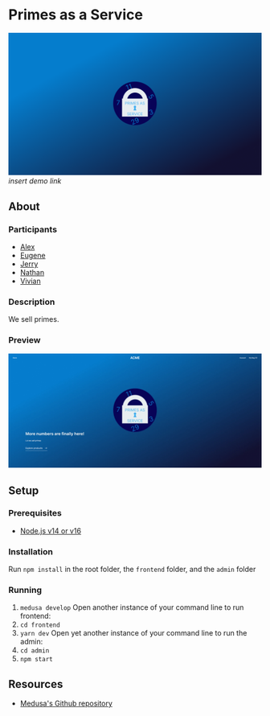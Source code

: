 # Primes as a Service
![cover image](./frontend/public/hero.png)  
*insert demo link*

## About
### Participants
* [Alex](https://github.com/pane2004)
* [Eugene](https://github.com/Ezzhingy)
* [Jerry](https://github.com/Bobliuuu)
* [Nathan](https://github.com/Nathan13888)
* [Vivian](https://github.com/vivian-dai)

### Description
We sell primes.
### Preview
![Home page](./readme_assets/home-page.png)

## Setup
### Prerequisites
* [Node.js v14 or v16](https://nodejs.org)
### Installation
Run `npm install` in the root folder, the `frontend` folder, and the `admin` folder
### Running
1. `medusa develop`
Open another instance of your command line to run frontend:
2. `cd frontend`
3. `yarn dev`
Open yet another instance of your command line to run the admin:
4. `cd admin`
5. `npm start`

## Resources
* [Medusa's Github repository](https://github.com/medusajs/medusa)